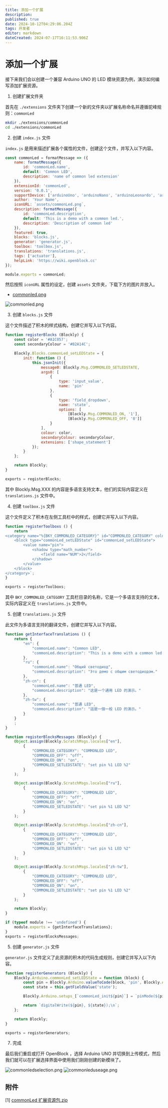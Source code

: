 ```yaml
---
title: 添加一个扩展
description: 
published: true
date: 2024-10-12T04:29:06.204Z
tags: 开发者
editor: markdown
dateCreated: 2024-07-17T16:11:53.906Z
---
```


# 添加一个扩展

接下来我们会以创建一个兼容 Arduino UNO 的 LED 模块资源为例，演示如何编写添加扩展资源。

1. 创建扩展文件夹

首先在 `./extensions` 文件夹下创建一个新的文件夹以扩展名称命名并遵循驼峰规则：`commonLed`

```bash
mkdir ./extensions/commonLed
cd ./extensions/commonLed
```

2. 创建 `index.js` 文件

`index.js` 是用来描述扩展各个属性的文件，创建这个文件，并写入以下内容。

```js
const commonLed = formatMessage => ({
    name: formatMessage({
        id: 'commonLed.name',
        default: 'Common LED',
        description: 'name of common led extension'
    }),
    extensionId: 'commonLed',
    version: '0.0.1',
    supportDevice: ['arduinoUno', 'arduinoNano', 'arduinoLeonardo', 'arduinoMega2560'],
    author: 'Your Name',
    iconURL: `assets/commonLed.png`,
    description: formatMessage({
        id: 'commonLed.description',
        default: 'This is a demo with a common led.',
        description: 'Description of common led'
    }),
    featured: true,
    blocks: 'blocks.js',
    generator: 'generator.js',
    toolbox: 'toolbox.js',
    translations: 'translations.js',
    tags: ['actuator'],
    helpLink: 'https://wiki.openblock.cc'
});

module.exports = commonLed;
```

然后按照 `iconURL` 属性的设定，创建 `assets` 文件夹，下载下方的图片并放入。

- [commonled.png](/developer-guide/plugin-development/add-a-extension/commonled.png)

![commonled.png](/developer-guide/plugin-development/add-a-extension/commonled.png)

3. 创建 `blocks.js` 文件

这个文件描述了积木的样式结构，创建它并写入以下内容。

```js
function registerBlocks (Blockly) {
    const color = '#A1C057';
    const secondaryColour = '#82A14C';

    Blockly.Blocks.commonLed_setLEDState = {
        init: function () {
            this.jsonInit({
                message0: Blockly.Msg.COMMONLED_SETLEDSTATE,
                args0: [
                    {
                        type: 'input_value',
                        name: 'pin'
                    },
                    {
                        type: 'field_dropdown',
                        name: 'state',
                        options: [
                            [Blockly.Msg.COMMONLED_ON, '1'],
                            [Blockly.Msg.COMMONLED_OFF, '0']]
                    }
                ],
                colour: color,
                secondaryColour: secondaryColour,
                extensions: ['shape_statement']
            });
        }
    };

    return Blockly;
}

exports = registerBlocks;
```
其中 Blockly.Msg.XXX 的内容是多语言支持文本，他们的实际内容定义在 `translations.js` 文件中。

4. 创建 `toolbox.js` 文件

这个文件定义了积木在左侧工具栏中的样式，创建它并写入以下内容。

```js
function registerToolboxs () {
    return `
<category name="%{BKY_COMMONLED_CATEGORY}" id="COMMONLED_CATEGORY" colour="#A6D200" secondaryColour="#A1C057">
    <block type="commonLed_setLEDState" id="commonLed_setLEDState">
        <value name="pin">
            <shadow type="math_number">
                <field name="NUM">2</field>
            </shadow>
        </value>
    </block>
</category>`;
}

exports = registerToolboxs;
```

其中 `BKY_COMMONLED_CATEGORY` 工具栏目录的名称，它是一个多语言支持的文本，实际内容定义在 `translations.js` 文件中。

5. 创建 `translations.js` 文件

此文件为多语言支持的翻译文件，创建它并写入以下内容。

```js
function getInterfaceTranslations () {
    return {
        "en": {
            "commonLed.name": "Common LED",
            "commonLed.description": "This is a demo with a common led."
        },
        "ru": {
            "commonLed.name": "Общий светодиод",
            "commonLed.description": "Это демо с общим светодиодом."
        },
        "zh-cn": {
            "commonLed.name": "普通 LED",
            "commonLed.description": "这是一个通用 LED 的演示。"
        },
        "zh-tw": {
            "commonLed.name": "普通 LED",
            "commonLed.description": "這是一個一般 LED 的演示。"
        }
    }
    ;
}

function registerBlocksMessages (Blockly) {
    Object.assign(Blockly.ScratchMsgs.locales["en"],
        {
            "COMMONLED_CATEGORY": "COMMONLED LED",
            "COMMONLED_OFF": "off",
            "COMMONLED_ON": "on",
            "COMMONLED_SETLEDSTATE": "set pin %1 LED %2"
        }
    );

    Object.assign(Blockly.ScratchMsgs.locales["ru"],
        {
            "COMMONLED_CATEGORY": "COMMONLED LED",
            "COMMONLED_OFF": "off",
            "COMMONLED_ON": "on",
            "COMMONLED_SETLEDSTATE": "set pin %1 LED %2"
        }
    );

    Object.assign(Blockly.ScratchMsgs.locales["zh-cn"],
        {
            "COMMONLED_CATEGORY": "COMMONLED LED",
            "COMMONLED_OFF": "off",
            "COMMONLED_ON": "on",
            "COMMONLED_SETLEDSTATE": "set pin %1 LED %2"
        }
    );

    Object.assign(Blockly.ScratchMsgs.locales["zh-tw"],
        {
            "COMMONLED_CATEGORY": "COMMONLED LED",
            "COMMONLED_OFF": "off",
            "COMMONLED_ON": "on",
            "COMMONLED_SETLEDSTATE": "set pin %1 LED %2"
        }
    );

    return Blockly;
}

if (typeof module !== 'undefined') {
    module.exports = {getInterfaceTranslations};
}
exports = registerBlocksMessages;
```

5. 创建 `generator.js` 文件

`generator.js` 文件定义了此资源的积木的代码生成规则，创建它并写入以下内容。

```js
function registerGenerators (Blockly) {
    Blockly.Arduino.commonLed_setLEDState = function (block) {
        const pin = Blockly.Arduino.valueToCode(block, 'pin', Blockly.Arduino.ORDER_ATOMIC);
        const state = this.getFieldValue('state');

        Blockly.Arduino.setups_[`commonLed_init${pin}`] = `pinMode(${pin}, OUTPUT);`;

        return `digitalWrite(${pin}, ${state});\n`;
    };

    return Blockly;
}

exports = registerGenerators;
```

7. 完成

最后我们重启或打开 OpenBlock ，选择 Arduino UNO 并切换到上传模式，然后我们就可以在扩展选择界面中使用我们刚刚创建的新模块了。

![commonledselection.png](/developer-guide/plugin-development/add-a-extension/commonledselection.png)
![commonleduseage.png](/developer-guide/plugin-development/add-a-extension/commonleduseage.png)

## 附件

[1] [commonLed 扩展资源包.zip](/developer-guide/plugin-development/add-a-extension/commonled.zip)
